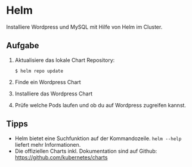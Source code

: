 # Helm

Installiere Wordpress und MySQL mit Hilfe von Helm im Cluster.

## Aufgabe

1. Aktualisiere das lokale Chart Repository: 
    ```
    $ helm repo update
    ```

2. Finde ein Wordpress Chart

3. Installiere das Wordpress Chart

4. Prüfe welche Pods laufen und ob du auf Wordpress zugreifen kannst.


## Tipps

* Helm bietet eine Suchfunktion auf der Kommandozeile. `helm --help` liefert mehr Informationen.
* Die offiziellen Charts inkl. Dokumentation sind auf Github: https://github.com/kubernetes/charts

